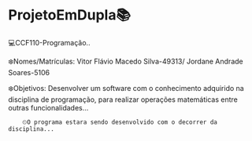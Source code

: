 # ProjetoEmDupla📚

💻CCF110-Programação..

❄️Nomes/Matrículas: Vitor Flávio Macedo Silva-49313/ Jordane Andrade Soares-5106

❄️Objetivos: Desenvolver um software com o conhecimento adquirido na disciplina de programação, para realizar operações matemáticas entre outras funcionalidades...



        ⏲O programa estara sendo desenvolvido com o decorrer da disciplina...


